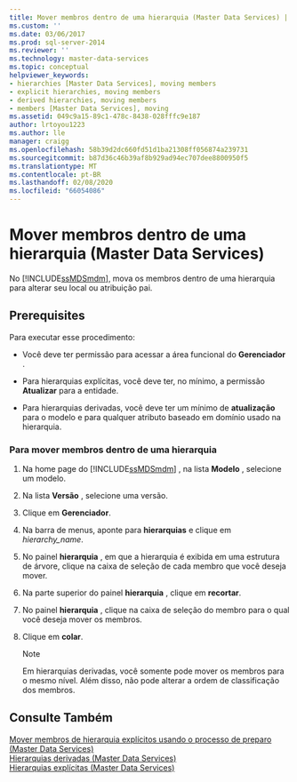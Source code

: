 ```yaml
---
title: Mover membros dentro de uma hierarquia (Master Data Services) | Microsoft Docs
ms.custom: ''
ms.date: 03/06/2017
ms.prod: sql-server-2014
ms.reviewer: ''
ms.technology: master-data-services
ms.topic: conceptual
helpviewer_keywords:
- hierarchies [Master Data Services], moving members
- explicit hierarchies, moving members
- derived hierarchies, moving members
- members [Master Data Services], moving
ms.assetid: 049c9a15-89c1-478c-8438-028fffc9e187
author: lrtoyou1223
ms.author: lle
manager: craigg
ms.openlocfilehash: 58b39d2dc660fd51d1ba21308ff056874a239731
ms.sourcegitcommit: b87d36c46b39af8b929ad94ec707dee8800950f5
ms.translationtype: MT
ms.contentlocale: pt-BR
ms.lasthandoff: 02/08/2020
ms.locfileid: "66054086"
---
```

# <a name="move-members-within-a-hierarchy-master-data-services"></a>Mover membros dentro de uma hierarquia (Master Data Services)
  No [!INCLUDE[ssMDSmdm](../includes/ssmdsmdm-md.md)], mova os membros dentro de uma hierarquia para alterar seu local ou atribuição pai.  
  
## <a name="prerequisites"></a>Prerequisites  
 Para executar esse procedimento:  
  
-   Você deve ter permissão para acessar a área funcional do **Gerenciador** .  
  
-   Para hierarquias explícitas, você deve ter, no mínimo, a permissão **Atualizar** para a entidade.  
  
-   Para hierarquias derivadas, você deve ter um mínimo de **atualização** para o modelo e para qualquer atributo baseado em domínio usado na hierarquia.  
  
### <a name="to-move-members-within-a-hierarchy"></a>Para mover membros dentro de uma hierarquia  
  
1.  Na home page do [!INCLUDE[ssMDSmdm](../includes/ssmdsmdm-md.md)] , na lista **Modelo** , selecione um modelo.  
  
2.  Na lista **Versão** , selecione uma versão.  
  
3.  Clique em **Gerenciador**.  
  
4.  Na barra de menus, aponte para **hierarquias** e clique em *hierarchy_name*.  
  
5.  No painel **hierarquia** , em que a hierarquia é exibida em uma estrutura de árvore, clique na caixa de seleção de cada membro que você deseja mover.  
  
6.  Na parte superior do painel **hierarquia** , clique em **recortar**.  
  
7.  No painel **hierarquia** , clique na caixa de seleção do membro para o qual você deseja mover os membros.  
  
8.  Clique em **colar**.  
  
    > [!NOTE]  
    >  Em hierarquias derivadas, você somente pode mover os membros para o mesmo nível. Além disso, não pode alterar a ordem de classificação dos membros.  
  
## <a name="see-also"></a>Consulte Também  
 [Mover membros de hierarquia explícitos usando o processo de preparo &#40;Master Data Services&#41;](add-update-and-delete-data-master-data-services.md)   
 [Hierarquias derivadas &#40;Master Data Services&#41;](../../2014/master-data-services/derived-hierarchies-master-data-services.md)   
 [Hierarquias explícitas &#40;Master Data Services&#41;](../../2014/master-data-services/explicit-hierarchies-master-data-services.md)  
  
  
